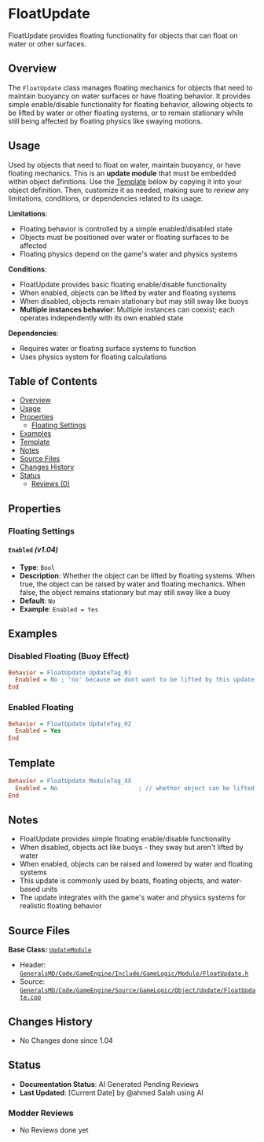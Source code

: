 # FloatUpdate

FloatUpdate provides floating functionality for objects that can float on water or other surfaces.

## Overview

The `FloatUpdate` class manages floating mechanics for objects that need to maintain buoyancy on water surfaces or have floating behavior. It provides simple enable/disable functionality for floating behavior, allowing objects to be lifted by water or other floating systems, or to remain stationary while still being affected by floating physics like swaying motions.

## Usage

Used by objects that need to float on water, maintain buoyancy, or have floating mechanics. This is an **update module** that must be embedded within object definitions. Use the [Template](#template) below by copying it into your object definition. Then, customize it as needed, making sure to review any limitations, conditions, or dependencies related to its usage.

**Limitations**:
- Floating behavior is controlled by a simple enabled/disabled state
- Objects must be positioned over water or floating surfaces to be affected
- Floating physics depend on the game's water and physics systems

**Conditions**:
- FloatUpdate provides basic floating enable/disable functionality
- When enabled, objects can be lifted by water and floating systems
- When disabled, objects remain stationary but may still sway like buoys
- **Multiple instances behavior**: Multiple instances can coexist; each operates independently with its own enabled state

**Dependencies**:
- Requires water or floating surface systems to function
- Uses physics system for floating calculations

## Table of Contents

- [Overview](#overview)
- [Usage](#usage)
- [Properties](#properties)
  - [Floating Settings](#floating-settings)
- [Examples](#examples)
- [Template](#template)
- [Notes](#notes)
- [Source Files](#source-files)
- [Changes History](#changes-history)
- [Status](#status)
  - [Reviews (0)](#modder-reviews)

## Properties

### Floating Settings

#### `Enabled` *(v1.04)*
- **Type**: `Bool`
- **Description**: Whether the object can be lifted by floating systems. When true, the object can be raised by water and floating mechanics. When false, the object remains stationary but may still sway like a buoy
- **Default**: `No`
- **Example**: `Enabled = Yes`

## Examples

### Disabled Floating (Buoy Effect)
```ini
Behavior = FloatUpdate UpdateTag_01
  Enabled = No ; 'no' because we dont want to be lifted by this update, just swayed around like a buoy
End
```

### Enabled Floating
```ini
Behavior = FloatUpdate UpdateTag_02
  Enabled = Yes
End
```

## Template

```ini
Behavior = FloatUpdate ModuleTag_XX
  Enabled = No                       ; // whether object can be lifted by floating systems *(v1.04)*
End
```

## Notes

- FloatUpdate provides simple floating enable/disable functionality
- When disabled, objects act like buoys - they sway but aren't lifted by water
- When enabled, objects can be raised and lowered by water and floating systems
- This update is commonly used by boats, floating objects, and water-based units
- The update integrates with the game's water and physics systems for realistic floating behavior

## Source Files

**Base Class:** [`UpdateModule`](../../GeneralsMD/Code/GameEngine/Include/GameLogic/Module/UpdateModule.h)

- Header: [`GeneralsMD/Code/GameEngine/Include/GameLogic/Module/FloatUpdate.h`](../../GeneralsMD/Code/GameEngine/Include/GameLogic/Module/FloatUpdate.h)
- Source: [`GeneralsMD/Code/GameEngine/Source/GameLogic/Object/Update/FloatUpdate.cpp`](../../GeneralsMD/Code/GameEngine/Source/GameLogic/Object/Update/FloatUpdate.cpp)

## Changes History

- No Changes done since 1.04

## Status

- **Documentation Status**: AI Generated Pending Reviews 
- **Last Updated**: [Current Date] by @ahmed Salah using AI

### Modder Reviews 
- No Reviews done yet